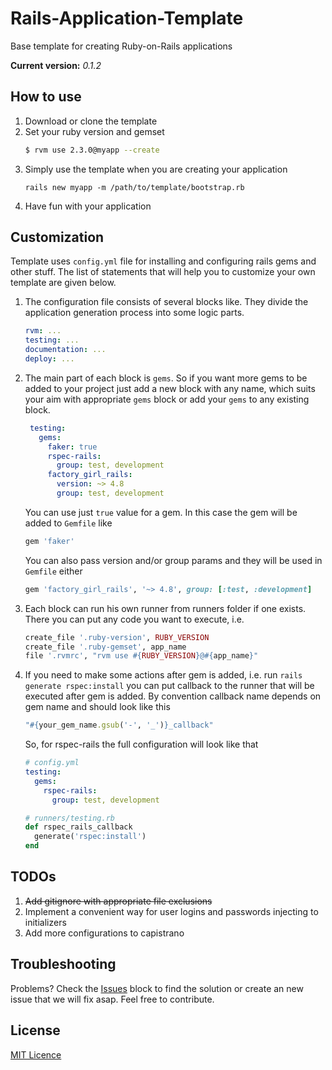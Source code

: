 # Rails-Application-Template
Base template for creating Ruby-on-Rails applications

**Current version:** *0.1.2*

## How to use
1. Download or clone the template
2. Set your ruby version and gemset
    ```bash
    $ rvm use 2.3.0@myapp --create
    ```
3. Simply use the template when you are creating your application
    ```
    rails new myapp -m /path/to/template/bootstrap.rb
    ```
4. Have fun with your application

## Customization
Template uses `config.yml` file for installing and configuring rails gems and other stuff. 
The list of statements that will help you to customize your own template are given below.
1. The configuration file consists of several blocks like. They divide the application generation
   process into some logic parts.
   ```yaml
   rvm: ...
   testing: ...
   documentation: ...
   deploy: ...
   ```
2. The main part of each block is `gems`. So if you want more gems to be added to your project just
   add a new block with any name, which suits your aim with appropriate `gems` block or add your `gems` to 
   any existing block.  
   ```yaml
    testing:
      gems:
        faker: true
        rspec-rails:
          group: test, development
        factory_girl_rails:
          version: ~> 4.8
          group: test, development
   ```
   You can use just `true` value for a gem. In this case the gem will be added to `Gemfile` like
   ```ruby
   gem 'faker'
   ```
   You can also pass version and/or group params and they will be used in `Gemfile` either
   ```ruby
   gem 'factory_girl_rails', '~> 4.8', group: [:test, :development]
   ```
3. Each block can run his own runner from runners folder if one exists. There you can put any
   code you want to execute, i.e.
   ```ruby
   create_file '.ruby-version', RUBY_VERSION
   create_file '.ruby-gemset', app_name
   file '.rvmrc', "rvm use #{RUBY_VERSION}@#{app_name}"
   ```
4. If you need to make some actions after gem is added, i.e. run `rails generate rspec:install` you can put
   callback to the runner that will be executed after gem is added. By convention callback name depends on
   gem name and should look like this
   ```ruby
   "#{your_gem_name.gsub('-', '_')}_callback"
   ```
   So, for rspec-rails the full configuration will look like that
   ```yaml
   # config.yml
   testing:
     gems:
       rspec-rails:
         group: test, development
   ```
   ```ruby
   # runners/testing.rb
   def rspec_rails_callback
     generate('rspec:install')
   end
   ```
   
## TODOs
1. ~~Add gitignore with appropriate file exclusions~~
2. Implement a convenient way for user logins and passwords injecting to initializers
3. Add more configurations to capistrano

## Troubleshooting
Problems? Check the [Issues](/issues) block 
to find the solution or create an new issue that we will fix asap. Feel free to contribute.

## License
[MIT Licence](http://www.opensource.org/licenses/mit-license)